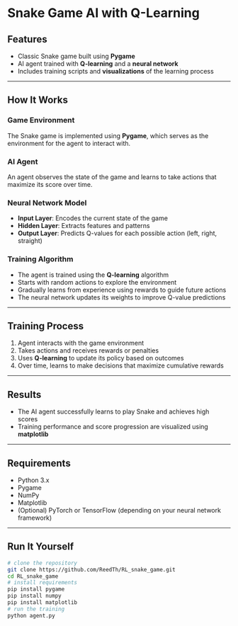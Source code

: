 # Snake Game AI with Q-Learning

## Features

- Classic Snake game built using **Pygame**  
- AI agent trained with **Q-learning** and a **neural network**  
- Includes training scripts and **visualizations** of the learning process  

---

## How It Works

### Game Environment  
The Snake game is implemented using **Pygame**, which serves as the environment for the agent to interact with.

### AI Agent  
An agent observes the state of the game and learns to take actions that maximize its score over time.

### Neural Network Model  
- **Input Layer**: Encodes the current state of the game  
- **Hidden Layer**: Extracts features and patterns  
- **Output Layer**: Predicts Q-values for each possible action (left, right, straight)

### Training Algorithm  
- The agent is trained using the **Q-learning** algorithm  
- Starts with random actions to explore the environment  
- Gradually learns from experience using rewards to guide future actions  
- The neural network updates its weights to improve Q-value predictions  

---

## Training Process

1. Agent interacts with the game environment  
2. Takes actions and receives rewards or penalties  
3. Uses **Q-learning** to update its policy based on outcomes  
4. Over time, learns to make decisions that maximize cumulative rewards  

---

## Results

- The AI agent successfully learns to play Snake and achieves high scores  
- Training performance and score progression are visualized using **matplotlib**  

---

## Requirements

- Python 3.x  
- Pygame  
- NumPy  
- Matplotlib  
- (Optional) PyTorch or TensorFlow (depending on your neural network framework)

---

## Run It Yourself 

```bash
# clone the repository
git clone https://github.com/ReedTh/RL_snake_game.git
cd RL_snake_game
# install requirements
pip install pygame
pip install numpy
pip install matplotlib
# run the training
python agent.py


